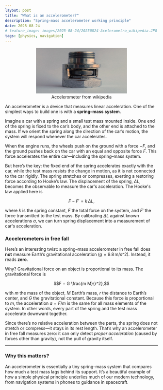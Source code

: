 ```yaml
---
layout: post
title: "What is an accelerometer?"
description: "Spring-mass accelerometer working principle"
date: 2025-08-24
# feature_image: images/2025-08-24/20250824-Acelerometro_wikipedia.JPG
tags: [physics, navigation]
---
```


<div style="text-align: center;">
<figure>
    <img src="images/2025-08-24/20250824-Acelerometro_wikipedia.JPG" 
    width="300" 
    height="150"
    alt="From wikipedia"
    class="center">
    <figcaption>Accelerometer from wikipedia</figcaption>
</figure>
</div>


An accelerometer is a device that measures linear acceleration. One of the simplest ways to build one is with a **spring–mass system**.  

Imagine a car with a spring and a small test mass mounted inside. One end of the spring is fixed to the car’s body, and the other end is attached to the mass. If we orient the spring along the direction of the car’s motion, the system will respond whenever the car accelerates.  
<!--more-->
When the engine runs, the wheels push on the ground with a force $-F$, and the ground pushes back on the car with an equal and opposite force $F$. This force accelerates the entire car—including the spring–mass system.  

But here’s the key: the fixed end of the spring accelerates exactly with the car, while the test mass resists the change in motion, as it is not connected to the car rigidly. The spring stretches or compresses, exerting a restoring force according to Hooke’s law. The displacement of the spring, $\Delta L$, becomes the observable to measure the car's acceleration. The Hooke's law applied here is

$$F - F' = k \, \Delta L,$$

where $k$ is the spring constant, $F$ the total force on the system, and $F'$ the force transmitted to the test mass. By calibrating $\Delta L$ against known accelerations $a$, we can turn spring displacement into a measurement of car's acceleration.


### Accelerometers in free fall

Here’s an interesting twist: a spring–mass accelerometer in free fall does **not** measure Earth’s gravitational acceleration ($g = 9.8 \,\text{m/s^2}$). Instead, it reads **zero**.  

Why? Gravitational force on an object is proportional to its mass. The gravitational force is  

$$F = G \frac{m M}{r^2},$$  

with $m$ the mass of the object, $M$ Earth’s mass, $r$ the distance to Earth’s center, and $G$ the gravitational constant. Because this force is proportional to $m$, the acceleration $a = F/m$ is the same for all mass elements of the system. In other words, every part of the spring and the test mass accelerate downward together.

Since there’s no relative acceleration between the parts, the spring does not stretch or compress—it stays in its rest length. That’s why an accelerometer in free fall measures zero: it can only detect *proper acceleration* (caused by forces other than gravity), not the pull of gravity itself.  

---

### Why this matters?

An accelerometer is essentially a tiny spring–mass system that compares how much a test mass lags behind its support. It’s a beautiful example of how a simple physical principle underlies much of our modern technology, from navigation systems in phones to guidance in spacecraft.